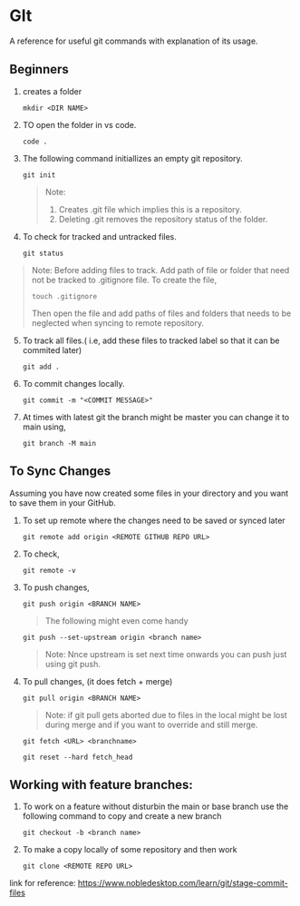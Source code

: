 # GIt
A reference for useful git commands with explanation of its usage.

## Beginners
1. creates a folder
   ```
   mkdir <DIR NAME>
   ```
2. TO open the folder in vs code.
   ```
   code .
   ```
3. The following command initiallizes an empty git repository.
   ```
   git init
   ```
   >Note:
   >1. Creates .git file which implies this is a repository.
   >2. Deleting .git removes the repository status of the folder.
4. To check for tracked and untracked files.
   ```
   git status
   ```
>Note: Before adding files to track. Add path of file or folder that need not be tracked to .gitignore file.
>   To create the file,
>   ```
>   touch .gitignore
>   ```
>   Then open the file and add paths of files and folders that needs to be neglected when syncing to remote repository.
>
5. To track all files.( i.e, add these files to tracked label so that it can be commited later)
   ```
   git add .
   ```
6. To commit changes locally.
   ```
   git commit -m "<COMMIT MESSAGE>"
   ```
7. At times with latest git the branch might be master you can change it to main using,
   ```
   git branch -M main
   ```
## To Sync Changes
Assuming you have now created some files in your directory and you want to save them in your GitHub.
1. To set up remote where the changes need to be saved or synced later
   ```
   git remote add origin <REMOTE GITHUB REPO URL>
   ```
2. To check,
   ```
   git remote -v
   ```
3. To push changes,
   ```
   git push origin <BRANCH NAME>
   ```
   > The following might even come handy
   ```
   git push --set-upstream origin <branch name>
   ```
   >Note: Nnce upstream is set next time onwards you can push just using git push.
4. To pull changes, (it does fetch + merge)
   ```
   git pull origin <BRANCH NAME>
   ```
   >Note: if git pull gets aborted due to files in the local might be lost during merge and if you want to override and
   >still merge.
   ```
   git fetch <URL> <branchname>
   ```
   ```
   git reset --hard fetch_head
   ```

## Working with feature branches:
1. To work on a feature without disturbin the main or base branch use the following command to copy and create a new branch
   ```
   git checkout -b <branch name>
   ```
2. To make a copy locally of some repository and then work
   ```
   git clone <REMOTE REPO URL>
   ```
link for reference: https://www.nobledesktop.com/learn/git/stage-commit-files
